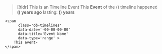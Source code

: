 > [!tldr] This is an Timeline Event
> This **Event** of the () timeline happened **() years ago** lasting: **() years**
```
<span 
	  class='ob-timelines' 
	  data-date='-00-00-00-00' 
	  data-title='Event Name'
	  data-type='range' > 
	This event-
</span>
```

